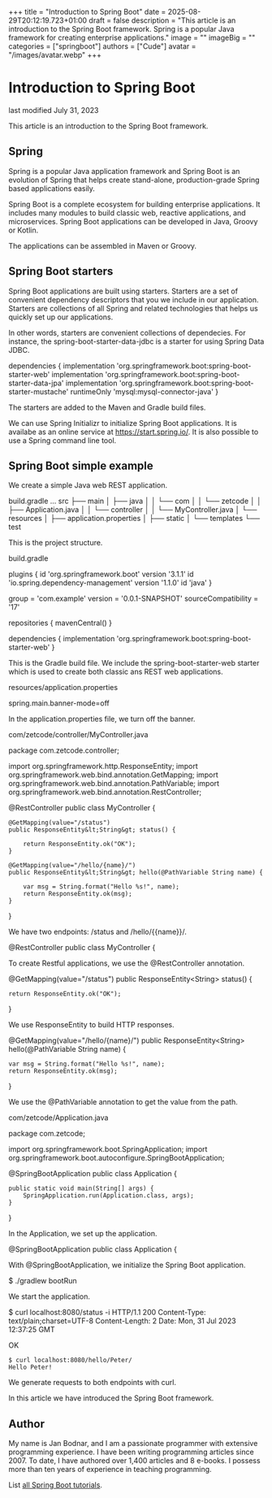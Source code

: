 +++
title = "Introduction to Spring Boot"
date = 2025-08-29T20:12:19.723+01:00
draft = false
description = "This article is an introduction to the Spring Boot framework. Spring is a popular Java framework for creating enterprise applications."
image = ""
imageBig = ""
categories = ["springboot"]
authors = ["Cude"]
avatar = "/images/avatar.webp"
+++

# Introduction to Spring Boot

last modified July 31, 2023

This article is an introduction to the Spring Boot framework. 

## Spring

Spring is a popular Java application framework and Spring Boot 
is an evolution of Spring that helps create stand-alone, production-grade Spring 
based applications easily.

Spring Boot is a complete ecosystem for building enterprise applications. It
includes many modules to build classic web, reactive applications, and
microservices. Spring Boot applications can be developed in Java, Groovy or
Kotlin. 

The applications can be assembled in Maven or Groovy.

## Spring Boot starters

Spring Boot applications are built using starters. Starters are a set of
convenient dependency descriptors that you we include in our application.
Starters are collections of all Spring and related technologies that helps us 
quickly set up our applications. 

In other words, starters are convenient collections of dependecies. For
instance, the spring-boot-starter-data-jdbc is a starter for using
Spring Data JDBC.

dependencies {
    implementation 'org.springframework.boot:spring-boot-starter-web'
    implementation 'org.springframework.boot:spring-boot-starter-data-jpa'
    implementation 'org.springframework.boot:spring-boot-starter-mustache'
    runtimeOnly 'mysql:mysql-connector-java'
}

The starters are added to the Maven and Gradle build files. 

We can use Spring Initializr to initialize Spring Boot applications. It is
availabe as an online service at https://start.spring.io/. It is 
also possible to use a Spring command line tool. 

## Spring Boot simple example

We create a simple Java web REST application.

build.gradle
...
src
├── main
│   ├── java
│   │   └── com
│   │       └── zetcode
│   │           ├── Application.java
│   │           └── controller
│   │               └── MyController.java
│   └── resources
│       ├── application.properties
│       ├── static
│       └── templates
└── test

This is the project structure.

build.gradle
  

plugins {
    id 'org.springframework.boot' version '3.1.1'
    id 'io.spring.dependency-management' version '1.1.0'
    id 'java'
}

group = 'com.example'
version = '0.0.1-SNAPSHOT'
sourceCompatibility = '17'

repositories {
    mavenCentral()
}

dependencies {
    implementation 'org.springframework.boot:spring-boot-starter-web'
}

This is the Gradle build file. We include the spring-boot-starter-web
starter which is used to create both classic ans REST web applications.

resources/application.properties
  

spring.main.banner-mode=off

In the application.properties file, we turn off the banner.

com/zetcode/controller/MyController.java
  

package com.zetcode.controller;

import org.springframework.http.ResponseEntity;
import org.springframework.web.bind.annotation.GetMapping;
import org.springframework.web.bind.annotation.PathVariable;
import org.springframework.web.bind.annotation.RestController;

@RestController
public class MyController {
    
    @GetMapping(value="/status")
    public ResponseEntity&lt;String&gt; status() {

        return ResponseEntity.ok("OK");
    }

    @GetMapping(value="/hello/{name}/")
    public ResponseEntity&lt;String&gt; hello(@PathVariable String name) {

        var msg = String.format("Hello %s!", name);
        return ResponseEntity.ok(msg);
    }
}

We have two endpoints: /status and /hello/{{name}}/.

@RestController
public class MyController {

To create Restful applications, we use the @RestController
annotation.

@GetMapping(value="/status")
public ResponseEntity&lt;String&gt; status() {

    return ResponseEntity.ok("OK");
}

We use ResponseEntity to build HTTP responses. 

@GetMapping(value="/hello/{name}/")
public ResponseEntity&lt;String&gt; hello(@PathVariable String name) {

    var msg = String.format("Hello %s!", name);
    return ResponseEntity.ok(msg);
}

We use the @PathVariable annotation to get the value from the path.

com/zetcode/Application.java
  

package com.zetcode;

import org.springframework.boot.SpringApplication;
import org.springframework.boot.autoconfigure.SpringBootApplication;

@SpringBootApplication
public class Application {

    public static void main(String[] args) {
        SpringApplication.run(Application.class, args);
    }

}

In the Application, we set up the application.

@SpringBootApplication
public class Application {

With @SpringBootApplication, we initialize the Spring Boot
application.

$ ./gradlew bootRun

We start the application.

$ curl localhost:8080/status -i
HTTP/1.1 200
Content-Type: text/plain;charset=UTF-8
Content-Length: 2
Date: Mon, 31 Jul 2023 12:37:25 GMT

OK

```
$ curl localhost:8080/hello/Peter/
Hello Peter!

```

We generate requests to both endpoints with curl.

In this article we have introduced the Spring Boot framework.

## Author

My name is Jan Bodnar, and I am a passionate programmer with extensive
programming experience. I have been writing programming articles since 2007.
To date, I have authored over 1,400 articles and 8 e-books. I possess more
than ten years of experience in teaching programming.

List [all Spring Boot tutorials](/springboot/).